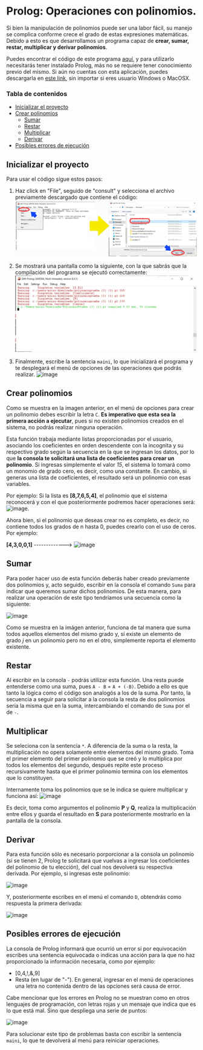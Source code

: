 # Prolog: Operaciones con polinomios.

Si bien la manipulación de polinomios puede ser una labor fácil, su manejo se complica conforme crece el grado de estas expresiones matemáticas. Debido a esto es que desarrollamos un programa capaz de **crear, sumar, restar, multiplicar y derivar polinomios**.

Puedes encontrar el código de este programa [aquí](https://github.com/Jony198207/ProyectoProlog/blob/main/C%C3%B3digo_Operador_de_Polinomios), y para utilizarlo necesitarás tener instalado Prolog, más no se requiere tener conocimiento previo del mismo. Si aún no cuentas con esta aplicación, puedes descargarla en [este link](https://www.swi-prolog.org/download/stable), sin importar si eres usuario Windows o MacOSX.

### Tabla de contenidos
* [Inicializar el proyecto](#inicializar-el-proyecto)
* [Crear polinomios](#crear-polinomios) 
  * [Sumar](#sumar)  
  * [Restar](#restar) 
  * [Multiplicar](#multiplicar) 
  * [Derivar](#derivar) 
* [Posibles errores de ejecución](#posibles-errores-de-ejecución) 

## Inicializar el proyecto

Para usar el código sigue estos pasos:

1) Haz click en "File", seguido de "consult" y selecciona el archivo previamente descargado que contiene el código:
![Imágen2](https://github.com/179786-moises/imagen/blob/main/B2.jpeg)

2) Se mostrará una pantalla como la siguiente, con la que sabrás que la compilación del programa se ejecutó correctamente:
  ![Imágen3](https://github.com/179786-moises/imagen/blob/main/B3.jpeg)

3) Finalmente, escribe la sentencia `maini`, lo que inicializará el programa y te desplegará el menú de opciones de las operaciones que podrás realizar.
   ![image](https://user-images.githubusercontent.com/101894380/159102602-e9dc22f7-b1d0-44e8-aa49-48c68f4a07ac.png)

## Crear polinomios 

Como se muestra en la imagen anterior, en el menú de opciones para crear un polinomio debes escribir la letra `C`. **Es imperativo que esta sea la primera acción a ejecutar**, pues si no existen polinomios creados en el sistema, no podrás realizar ninguna operación.

Esta función trabaja mediante listas proporcionadas por el usuario, asociando los coeficientes en orden descendente con la incognita y su respectivo grado según la secuencia en la que se ingresan los datos, por lo que **la consola te solicitará una lista de coeficientes para crear un polinomio**. Si ingresas simplemente el valor *15*, el sistema lo tomará como un monomio de grado cero, es decir, como una constante. En cambio, si generas una lista de coeficientes, el resultado será un polinomio con esas variables.

Por ejemplo: 
Si la lista es **[8,7,6,5,4]**, el polinomio que el sistema reconocerá y con el que posteriormente podremos hacer operaciones será:
                                    ![image](https://user-images.githubusercontent.com/101894380/159103921-39d9280b-77e3-4651-a90f-b510674e821d.png).

Ahora bien, si el polinomio que deseas crear no es completo, es decir, no contiene todos los grados de n hasta 0, puedes crearlo con el uso de ceros. Por ejemplo:


**[4,3,0,0,1]** ------------->   ![image](https://user-images.githubusercontent.com/101894380/159104133-5f5008ee-068e-41ff-bf25-6575785e69e3.png)


## Sumar

Para poder hacer uso de esta función deberás haber creado previamente dos polinomios y, acto seguido, escribir en la consola el comando `Suma` para indicar que queremos sumar dichos polinomios. De esta manera, para realizar una operación de este tipo tendríamos una secuencia como la siguiente:

![image](https://user-images.githubusercontent.com/101894380/159105013-e66e20f9-e278-4c6f-940f-44d3cec94694.png)

Como se muestra en la imágen anterior, funciona de tal manera que suma todos aquellos elementos del mismo grado y, sí existe un elemento de grado *j* en un polinomio pero no en el otro, simplemente reporta el elemento existente.


## Restar

Al escribir en la consola `-` podrás utilizar esta función. Una resta puede entenderse como una suma, pues `A - B` = `A + (-B)`. Debido a ello es que tanto la lógica como el código son analogós a los de la suma. Por tanto, la secuencia a seguir para solicitar a la consola la resta de dos polinomios sería la misma que en la suma, intercambiando el comando de `Suma` por el de `-`.


## Multiplicar

Se seleciona con la sentencia  `*`. A diferencia de la suma o la resta, la multiplicación no opera solamente entre elementos del mismo grado. Toma el primer elemento del primer polinomio que se creó y lo multiplica por todos los elementos del segundo, después repite este proceso recursivamente hasta que el primer polinomio termina con los elementos que lo constituyen.

Internamente toma los polinomios que se le indica se quiere multiplicar y funciona así: 
![image](https://user-images.githubusercontent.com/101894380/159106566-50e72bbe-349e-492b-a0bc-085f61db3a17.png)

Es decir, toma como argumentos el polinomio **P** y **Q**, realiza la multiplicación entre ellos y guarda el resultado en **S** para posteriormente mostrarlo en la pantalla de la consola.


## Derivar

Para esta función sólo es necesario porporcionar a la consola un polinomio (si se tienen 2, Prolog te solicitará que vuelvas a ingresar los coeficientes del polinomio de tu elección), del cual nos devolverá su respectiva derivada.
Por ejemplo, si ingresas este polinomio:

![image](https://user-images.githubusercontent.com/101894380/159107454-cf57cf95-684c-4159-b75f-9dedad7bee0f.png)

Y, posteriormente escribes en el menú el comando  `D`, obtendrás como respuesta la primera derivada:

![image](https://user-images.githubusercontent.com/101894380/159107352-b995529e-f679-4b88-9f9e-77b6414e8d05.png)


## Posibles errores de ejecución 

La consola de Prolog informará que ocurrió un error si por equivocación escribes una sentencia equivocada o indicas una acción para la que no haz proporcionado la información necesaria, como por ejemplo:
   - [0,4,!,&,9]
   - Resta (en lugar de "-"). En general, ingresar en el menú de operaciones una letra no contenida dentro de las opciones será causa de error. 

Cabe mencionar que los errores en Prolog no se muestran como en otros lenguajes de programación, con letras rojas y un mensaje que indica que es lo que está mal. Sino que despliega una serie de puntos:

![image](https://user-images.githubusercontent.com/101894380/159106274-00e8e065-aaf8-4c15-a4c5-e38426f6b636.png)

Para solucionar este tipo de problemas basta con escribir la sentencia `maini`, lo que te devolverá al menú para reiniciar operaciones.
